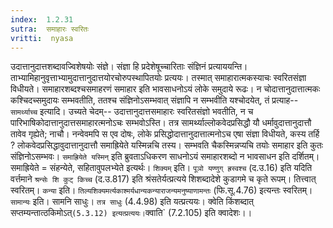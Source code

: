 ```yaml
---
index:  1.2.31
sutra:  समाहारः स्वरितः
vritti:  nyasa
---
```


उदात्तानुदात्तशब्दावज्विशेषयोः संज्ञे। संज्ञा हि प्रदेशेषूच्चारिताः
संज्ञिनं प्रत्याययन्ति। ताभ्यामिहानुवृत्ताभ्यामुदात्तानुदात्तयोरचोरुपस्थापितयोः प्रत्ययः। तस्मात् समाहारात्मकस्याचः स्वरितसंज्ञा विधीयते। समाहारशब्दश्चसमाहरणं समाहार इति भावसाधनोऽयं लोके समुदाये रूढः। न चोदात्तानुदात्तात्मकः कश्चिदच्समुदायः सम्भवतीति, ततश्च संज्ञिनोऽसम्भवात् संज्ञापि न सम्भवीति यश्चोदयेत्, तं प्रत्याह-- `सामर्थ्याच्च` इत्यादि। उच्यते चेदम्-- उदात्तानुदात्तसमाहारः स्वरितसंज्ञो भवतीति, न च पारिभाषिकोदात्तानुदात्तसमाहारत्मनोऽचः सम्भवोऽस्ति। तत्र सामर्थ्याल्लोकवेदप्रसिद्धौ यौ धर्मावुदात्तानुदात्तौ तावेव गृह्येते; नाचौ। नन्वेवमपि स एव दोषः, लोके प्रसिद्धोदात्तानुदात्तात्मनोऽच एषा संज्ञा विधीयते, कस्य तर्हि ? लोकवेदप्रसिद्धावुदात्तानुदात्तौ समाह्रियेते यस्मिन्नचि तस्य। सम्भवति चैकस्मिन्नप्यचि
तयोः समाहार इति कुतः संज्ञिनोऽसम्भवः। `समाह्रियेते यस्मिन्` इति ब्रुवताऽधिकरण
साधनोऽयं समाहारशब्दो न भावसाधन इति दर्शितम्। समाह्रियेते = संहन्येते, सहितावुपलभ्येते इत्यर्थः। `शिक्यम्` इति। `पूञो यण्णुग् ह्रस्वश्च` (द.उ.16) इति यदिति
वर्त्तमाने `श्रन्सेः शि कुट् किच्च` (द.उ.817) इति श्रंसतेर्यत्प्रत्यये शिशब्दादेशे कुडागमे च कृते रूपम्। तित्त्वात् स्वरितम्। `कन्या` इति। `तिल्यशिक्यमर्त्यकाश्मर्यधान्यकन्याराजन्यमनुष्याणामन्तः` (फि.सू.4.76) इत्यन्तः स्वरितम्। `सामान्यः` इति। सामनि साधुः। `तत्र साधुः` (4.4.98) इति यत्प्रत्ययः। क्वेति किंशब्दात् सप्तम्यन्तात्ठकिमोऽत्` (5.3.12) इत्यत्प्रत्ययः। `क्वाति` (7.2.105) इति क्वादेशः।।

